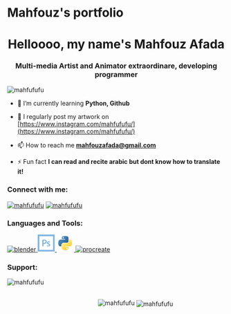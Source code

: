 # Mahfouz's portfolio

<h1 align="center">Helloooo, my name's Mahfouz Afada</h1>
<h3 align="center">Multi-media Artist and Animator extraordinare, developing programmer</h3>

<p align="left"> <img src="https://komarev.com/ghpvc/?username=mahfufufu&label=Profile%20views&color=0e75b6&style=flat" alt="mahfufufu" /> </p>

- 🌱 I’m currently learning **Python, Github**

- 📝 I regularly post my artwork on [https://www.instagram.com/mahfufufu/](https://www.instagram.com/mahfufufu/)

- 📫 How to reach me **mahfouzafada@gmail.com**

- ⚡ Fun fact **I can read and recite arabic but dont know how to translate it!**

<h3 align="left">Connect with me:</h3>
<p align="left">
<a href="https://twitter.com/mahfufufu" target="blank"><img align="center" src="https://raw.githubusercontent.com/rahuldkjain/github-profile-readme-generator/master/src/images/icons/Social/twitter.svg" alt="mahfufufu" height="30" width="40" /></a>
<a href="https://instagram.com/mahfufufu" target="blank"><img align="center" src="https://raw.githubusercontent.com/rahuldkjain/github-profile-readme-generator/master/src/images/icons/Social/instagram.svg" alt="mahfufufu" height="30" width="40" /></a>
</p>

<h3 align="left">Languages and Tools:</h3>
<p align="left"> <a href="https://www.blender.org/" target="_blank" rel="noreferrer"> <img src="https://download.blender.org/branding/community/blender_community_badge_white.svg" alt="blender" width="40" height="40"/> </a> <a href="https://www.photoshop.com/en" target="_blank" rel="noreferrer"> <img src="https://raw.githubusercontent.com/devicons/devicon/master/icons/photoshop/photoshop-line.svg" alt="photoshop" width="40" height="40"/> </a>
  <a href="https://www.python.org" target="_blank" rel="noreferrer"> <img src="https://raw.githubusercontent.com/devicons/devicon/master/icons/python/python-original.svg" alt="python" width="40" height="40"/> </a> <a href="https://procreate.art/" target="_blank" rel="noreferrer"> <img src="https://assets.procreate.art/img/procreate-icon.png" alt="procreate" width="40" height="40"/> </a>
</p>

<h3 align="left">Support:</h3>
<p><a href="https://ko-fi.com/mahfufufu"> <img align="left" src="https://cdn.ko-fi.com/cdn/kofi3.png?v=3" height="50" width="210" alt="mahfufufu" /></a></p><br><br>

<p><img align="left" src="https://github-readme-stats.vercel.app/api/top-langs?username=mahfufufu&show_icons=true&locale=en&layout=compact" alt="mahfufufu" /></p>

<p>&nbsp;<img align="center" src="https://github-readme-stats.vercel.app/api?username=mahfufufu&show_icons=true&locale=en" alt="mahfufufu" /></p>
